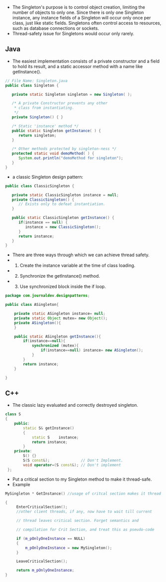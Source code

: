 * The Singleton's purpose is to control object creation, limiting the number of objects to only one. Since there is only one Singleton instance, any instance fields of a Singleton will occur only once per class, just like static fields. Singletons often control access to resources, such as database connections or sockets.
* Thread-safety issue for Singletons would occur only rarely.

## Java
* The easiest implementation consists of a private constructor and a field to hold its result, and a static accessor method with a name like getInstance().
```java
// File Name: Singleton.java
public class Singleton {

   private static Singleton singleton = new Singleton( );

   /* A private Constructor prevents any other
    * class from instantiating.
    */
   private Singleton() { }

   /* Static 'instance' method */
   public static Singleton getInstance( ) {
      return singleton;
   }

   /* Other methods protected by singleton-ness */
   protected static void demoMethod( ) {
      System.out.println("demoMethod for singleton");
   }
}
```
* a classic Singleton design pattern:
```java
public class ClassicSingleton {

   private static ClassicSingleton instance = null;
   private ClassicSingleton() {
      // Exists only to defeat instantiation.
   }

   public static ClassicSingleton getInstance() {
      if(instance == null) {
         instance = new ClassicSingleton();
      }
      return instance;
   }
}
```
* There are three ways through which we can achieve thread safety.
*   1. Create the instance variable at the time of class loading.
*   2. Synchronize the getInstance() method.
*   3. Use synchronized block inside the if loop.
```java
package com.journaldev.designpatterns;

public class ASingleton{

	private static ASingleton instance= null;
	private static Object mutex= new Object();
	private ASingleton(){
	}

	public static ASingleton getInstance(){
		if(instance==null){
			synchronized (mutex){
				if(instance==null) instance= new ASingleton();
			}
		}
		return instance;
	}

}
```

## C++
* The classic lazy evaluated and correctly destroyed singleton.
```C++
class S
{
    public:
        static S& getInstance()
        {
            static S    instance;
            return instance;
        }
    private:
        S() {}
        S(S const&);              // Don't Implement.
        void operator=(S const&); // Don't implement
 };
 ```
 * Put a critical section to my Singleton method to make it thread-safe.
 * Example
 ``` C++
 MySingleton * GetInstance() //usage of critcal section makes it thread safe

{
      EnterCriticalSection();
      //other client threads, if any, now have to wait till current

      // thread leaves critical section. Forget semantics and

      // compilation for Crit Section, and treat this as pseudo-code

      if (m_pOnlyOneInstance == NULL)
      {
          m_pOnlyOneInstance = new MySingleton();
      }

      LeaveCriticalSection();

      return m_pOnlyOneInstance;
}
```
